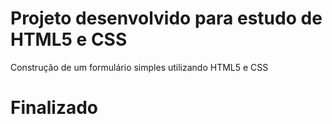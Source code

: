 # Projeto desenvolvido para estudo de HTML5 e CSS

Construção de um formulário simples utilizando HTML5 e CSS

# Finalizado
